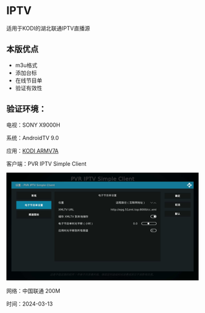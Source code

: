 # IPTV
适用于KODI的湖北联通IPTV直播源

## 本版优点
- m3u格式
- 添加台标
- 在线节目单
- 验证有效性

## 验证环境：
电视：SONY X9000H

系统：AndroidTV 9.0

应用：[KODI ARMV7A](https://kodi.tv/download/android)

客户端：PVR IPTV Simple Client

![EPG](/assets/epg.jpg)

网络：中国联通 200M

时间：2024-03-13
